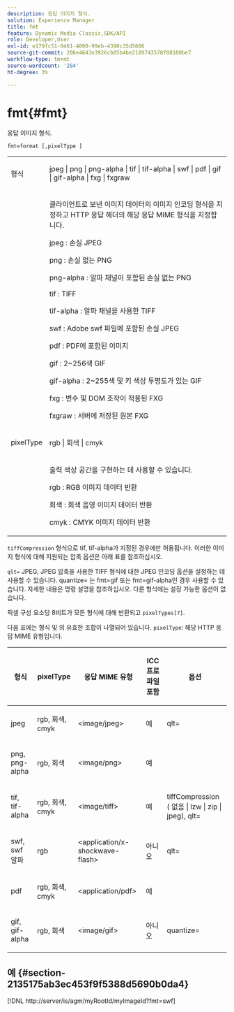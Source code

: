 ```yaml
---
description: 응답 이미지 형식.
solution: Experience Manager
title: fmt
feature: Dynamic Media Classic,SDK/API
role: Developer,User
exl-id: e179fc51-0461-4000-99eb-4390c35d5606
source-git-commit: 206e4643e3926cb85b4be2189743578f88180be7
workflow-type: tm+mt
source-wordcount: '284'
ht-degree: 3%

---
```


# fmt{#fmt}

응답 이미지 형식.

`fmt=format [,pixelType ]`

<table id="simpletable_66FAABB7BD7A4BBB815A570BEA4C1AE8"> 
 <tr class="strow"> 
  <td class="stentry"> <p><span class="codeph"> <span class="varname"> 형식</span> </span> </p></td> 
  <td class="stentry"> <p><span class="codeph"> jpeg | png | png-alpha | tif | tif-alpha | swf | pdf | gif | gif-alpha | fxg | fxgraw</span> </p></td> 
 </tr> 
 <tr class="strow"> 
  <td class="stentry"></td> 
  <td class="stentry"> <p> 클라이언트로 보낸 이미지 데이터의 이미지 인코딩 형식을 지정하고 HTTP 응답 헤더의 해당 응답 MIME 형식을 지정합니다. </p> <p> <span class="codeph">  jpeg </span>: 손실 JPEG </p> <p> <span class="codeph"> png </span>: 손실 없는 PNG </p> <p> <span class="codeph"> png-alpha </span>: 알파 채널이 포함된 손실 없는 PNG </p> <p> <span class="codeph">  tif </span>: TIFF </p> <p> <span class="codeph"> tif-alpha </span>: 알파 채널을 사용한 TIFF </p> <p> <span class="codeph">  swf </span>: Adobe swf 파일에 포함된 손실 JPEG </p> <p> <span class="codeph"> pdf </span>: PDF에 포함된 이미지 </p> <p> <span class="codeph"> gif </span>: 2~256색 GIF </p> <p> <span class="codeph"> gif-alpha </span>: 2~255색 및 키 색상 투명도가 있는 GIF </p> <p> <span class="codeph"> fxg </span>: 변수 및 DOM 조작이 적용된 FXG </p> <p> <span class="codeph">  fxgraw </span>: 서버에 저장된 원본 FXG </p> </td> 
 </tr> 
 <tr class="strow"> 
  <td class="stentry"> <p><span class="codeph"> <span class="varname"> pixelType</span> </span> </p></td> 
  <td class="stentry"> <p><span class="codeph"> rgb | 회색 | cmyk</span> </p></td> 
 </tr> 
 <tr class="strow"> 
  <td class="stentry"></td> 
  <td class="stentry"> <p> 출력 색상 공간을 구현하는 데 사용할 수 있습니다. </p> <p> <span class="codeph">  rgb </span>: RGB 이미지 데이터 반환 </p> <p> <span class="codeph"> 회색 </span>: 회색 음영 이미지 데이터 반환 </p> <p> <span class="codeph"> cmyk </span>: CMYK 이미지 데이터 반환 </p> </td> 
 </tr> 
</table>

`tiffCompression` 형식으로 tif, tif-alpha가 지정된 경우에만 허용됩니다. 이러한 이미지 형식에 대해 지원되는 압축 옵션은 아래 표를 참조하십시오.

`qlt=` JPEG, JPEG 압축을 사용한 TIFF 형식에 대한 JPEG 인코딩 옵션을 설정하는 데 사용할 수 있습니다. quantize= 는 fmt=gif 또는 fmt=gif-alpha인 경우 사용할 수 있습니다. 자세한 내용은 명령 설명을 참조하십시오. 다른 형식에는 설정 가능한 옵션이 없습니다.

픽셀 구성 요소당 8비트가 모든 형식에 대해 반환되고 `pixelTypes[7]`.

다음 표에는 형식 및 의 유효한 조합이 나열되어 있습니다. `pixelType`: 해당 HTTP 응답 MIME 유형입니다.

<table id="table_54AFE58185004C74971EFBA845E177B6"> 
 <thead> 
  <tr> 
   <th colname="col1" class="entry"> <p><span class="varname"> 형식</span> </p> </th> 
   <th colname="col2" class="entry"> <p><span class="varname"> pixelType</span> </p> </th> 
   <th colname="col3" class="entry"> <p>응답 MIME 유형 </p> </th> 
   <th colname="col4" class="entry"> <p>ICC 프로파일 포함 </p> </th> 
   <th colname="col5" class="entry"> <p>옵션 </p> </th> 
  </tr> 
 </thead>
 <tbody> 
  <tr> 
   <td> <p>jpeg </p> </td> 
   <td> <p>rgb, 회색, cmyk </p> </td> 
   <td> <p>&lt;image/jpeg&gt; </p> </td> 
   <td> <p>예 </p> </td> 
   <td> <p><span class="codeph"> qlt=</span> </p> </td> 
  </tr> 
  <tr> 
   <td> <p>png, png-alpha </p> </td> 
   <td> <p>rgb, 회색 </p> </td> 
   <td> <p>&lt;image/png&gt; </p> </td> 
   <td> <p>예 </p> </td> 
   <td> <p> </p> </td> 
  </tr> 
  <tr> 
   <td> <p>tif, tif-alpha </p> </td> 
   <td> <p>rgb, 회색, cmyk </p> </td> 
   <td> <p>&lt;image/tiff&gt; </p> </td> 
   <td> <p>예 </p> </td> 
   <td> <p><span class="codeph"> <span class="varname"> tiffCompression</span> ( 없음 | lzw | zip | jpeg), qlt=</span> </p> </td> 
  </tr> 
  <tr> 
   <td> <p>swf, swf 알파 </p> </td> 
   <td> <p>rgb </p> </td> 
   <td> <p>&lt;application/x-shockwave-flash&gt; </p> </td> 
   <td> <p>아니오 </p> </td> 
   <td> <p><span class="codeph"> qlt= </span> </p> </td> 
  </tr> 
  <tr> 
   <td> <p>pdf </p> </td> 
   <td> <p>rgb, 회색, cmyk </p> </td> 
   <td> <p>&lt;application/pdf&gt; </p> </td> 
   <td> <p>예 </p> </td> 
   <td> <p> </p> </td> 
  </tr> 
  <tr> 
   <td> <p>gif, gif-alpha </p> </td> 
   <td> <p>rgb, 회색 </p> </td> 
   <td> <p>&lt;image/gif&gt; </p> </td> 
   <td> <p>아니오 </p> </td> 
   <td> <p><span class="codeph"> quantize=</span> </p> </td> 
  </tr> 
 </tbody> 
</table>

## 예 {#section-2135175ab3ec453f9f5388d5690b0da4}

[!DNL http://server/is/agm/myRootId/myImageId?fmt=swf]
